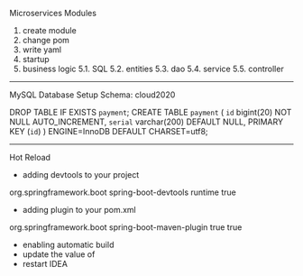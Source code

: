 Microservices Modules
1. create module
2. change pom
3. write yaml
4. startup
5. business logic
    5.1. SQL
    5.2. entities
    5.3. dao
    5.4. service
    5.5. controller

-----------------------------------------------------------------

MySQL Database Setup
Schema: cloud2020

DROP TABLE IF EXISTS `payment`;
CREATE TABLE `payment` (
  `id` bigint(20) NOT NULL AUTO_INCREMENT,
  `serial` varchar(200) DEFAULT NULL,
  PRIMARY KEY (`id`)
) ENGINE=InnoDB DEFAULT CHARSET=utf8;

--------------------------------------------------------------------

Hot Reload
- adding devtools to your project

<dependency>
    <groupId>org.springframework.boot</groupId>
    <artifactId>spring-boot-devtools</artifactId>
    <scope>runtime</scope>
    <optional>true</optional>
</dependency>

- adding plugin to your pom.xml

<plugin>
    <groupId>org.springframework.boot</groupId>
    <artifactId>spring-boot-maven-plugin</artifactId>
    <configuration>
        <fork>true</fork>
        <addResources>true</addResources>
    </configuration>
</plugin>

- enabling automatic build
- update the value of
- restart IDEA